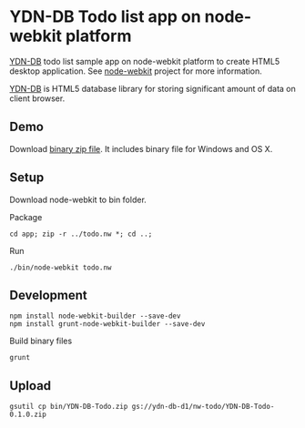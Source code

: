 # YDN-DB Todo list app on node-webkit platform

[YDN-DB](http://dev.yathit.com/ydn-db) todo list sample app on node-webkit platform to create HTML5 desktop application. See [node-webkit](http://strongloop.com/strongblog/creating-desktop-applications-with-node-webkit/) project for more information.

[YDN-DB](http://dev.yathit.com/ydn-db) is HTML5 database library for storing significant amount of data on client browser.


## Demo

Download [binary zip file](gs://ydn-db-d1/nw-todo/YDN-DB-Todo-0.1.0.zip). It includes binary file for Windows and OS X.

## Setup


Download node-webkit to bin folder.

Package

    cd app; zip -r ../todo.nw *; cd ..;

Run

    ./bin/node-webkit todo.nw


## Development

    npm install node-webkit-builder --save-dev
    npm install grunt-node-webkit-builder --save-dev

Build binary files

    grunt

## Upload

    gsutil cp bin/YDN-DB-Todo.zip gs://ydn-db-d1/nw-todo/YDN-DB-Todo-0.1.0.zip


